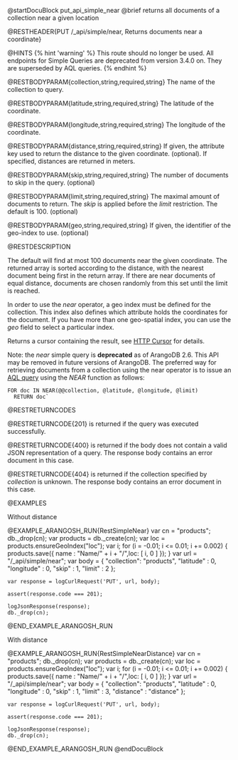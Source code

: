 
@startDocuBlock put_api_simple_near
@brief returns all documents of a collection near a given location

@RESTHEADER{PUT /_api/simple/near, Returns documents near a coordinate}

@HINTS
{% hint 'warning' %}
This route should no longer be used.
All endpoints for Simple Queries are deprecated from version 3.4.0 on.
They are superseded by AQL queries.
{% endhint %}

@RESTBODYPARAM{collection,string,required,string}
The name of the collection to query.

@RESTBODYPARAM{latitude,string,required,string}
The latitude of the coordinate.

@RESTBODYPARAM{longitude,string,required,string}
The longitude of the coordinate.

@RESTBODYPARAM{distance,string,required,string}
If given, the attribute key used to return the distance to
the given coordinate. (optional). If specified, distances are returned in meters.

@RESTBODYPARAM{skip,string,required,string}
The number of documents to skip in the query. (optional)

@RESTBODYPARAM{limit,string,required,string}
The maximal amount of documents to return. The *skip* is
applied before the *limit* restriction. The default is 100. (optional)

@RESTBODYPARAM{geo,string,required,string}
If given, the identifier of the geo-index to use. (optional)

@RESTDESCRIPTION

The default will find at most 100 documents near the given coordinate.  The
returned array is sorted according to the distance, with the nearest document
being first in the return array. If there are near documents of equal distance, documents
are chosen randomly from this set until the limit is reached.

In order to use the *near* operator, a geo index must be defined for the
collection. This index also defines which attribute holds the coordinates
for the document.  If you have more than one geo-spatial index, you can use
the *geo* field to select a particular index.

Returns a cursor containing the result, see [HTTP Cursor](../AqlQueryCursor/README.md) for details.

Note: the *near* simple query is **deprecated** as of ArangoDB 2.6.
This API may be removed in future versions of ArangoDB. The preferred
way for retrieving documents from a collection using the near operator is
to issue an [AQL query](../../AQL/Functions/Geo.html) using the *NEAR* function as follows:

    FOR doc IN NEAR(@@collection, @latitude, @longitude, @limit)
      RETURN doc`

@RESTRETURNCODES

@RESTRETURNCODE{201}
is returned if the query was executed successfully.

@RESTRETURNCODE{400}
is returned if the body does not contain a valid JSON representation of a
query. The response body contains an error document in this case.

@RESTRETURNCODE{404}
is returned if the collection specified by *collection* is unknown.  The
response body contains an error document in this case.

@EXAMPLES

Without distance

@EXAMPLE_ARANGOSH_RUN{RestSimpleNear}
    var cn = "products";
    db._drop(cn);
    var products = db._create(cn);
    var loc = products.ensureGeoIndex("loc");
    var i;
    for (i = -0.01;  i <= 0.01;  i += 0.002) {
      products.save({ name : "Name/" + i + "/",loc: [ i, 0 ] });
    }
    var url = "/_api/simple/near";
    var body = {
      "collection": "products",
      "latitude" : 0,
      "longitude" : 0,
      "skip" : 1,
      "limit" : 2
    };

    var response = logCurlRequest('PUT', url, body);

    assert(response.code === 201);

    logJsonResponse(response);
    db._drop(cn);
@END_EXAMPLE_ARANGOSH_RUN

With distance

@EXAMPLE_ARANGOSH_RUN{RestSimpleNearDistance}
    var cn = "products";
    db._drop(cn);
    var products = db._create(cn);
    var loc = products.ensureGeoIndex("loc");
    var i;
    for (i = -0.01;  i <= 0.01;  i += 0.002) {
      products.save({ name : "Name/" + i + "/",loc: [ i, 0 ] });
    }
    var url = "/_api/simple/near";
    var body = {
      "collection": "products",
      "latitude" : 0,
      "longitude" : 0,
      "skip" : 1,
      "limit" : 3,
      "distance" : "distance"
    };

    var response = logCurlRequest('PUT', url, body);

    assert(response.code === 201);

    logJsonResponse(response);
    db._drop(cn);
@END_EXAMPLE_ARANGOSH_RUN
@endDocuBlock
